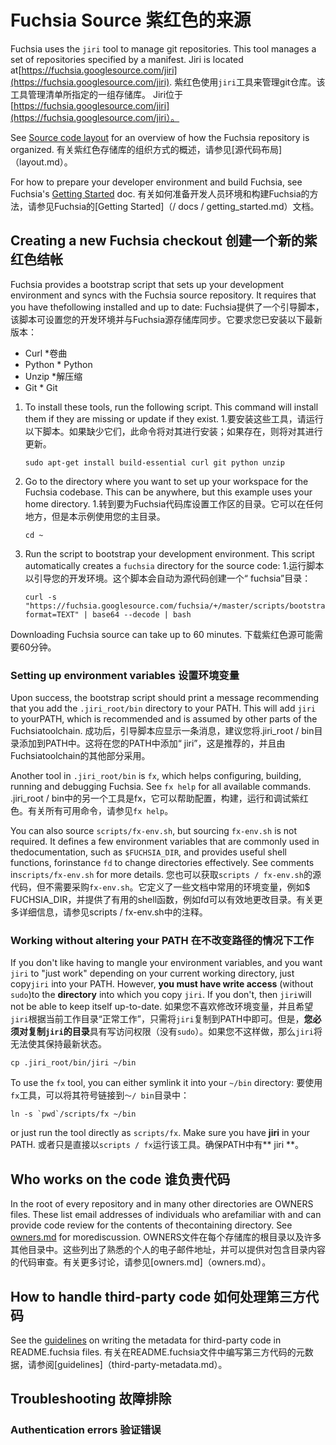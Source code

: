  
# Fuchsia Source  紫红色的来源 

Fuchsia uses the `jiri` tool to manage git repositories. This tool manages a set of repositories specified by a manifest. Jiri is located at[https://fuchsia.googlesource.com/jiri](https://fuchsia.googlesource.com/jiri). 紫红色使用`jiri`工具来管理git仓库。该工具管理清单所指定的一组存储库。 Jiri位于[https://fuchsia.googlesource.com/jiri](https://fuchsia.googlesource.com/jiri）。

See [Source code layout](layout.md) for an overview of how the Fuchsia repository is organized. 有关紫红色存储库的组织方式的概述，请参见[源代码布局]（layout.md）。

For how to prepare your developer environment and build Fuchsia, see Fuchsia's [Getting Started](/docs/getting_started.md) doc. 有关如何准备开发人员环境和构建Fuchsia的方法，请参见Fuchsia的[Getting Started]（/ docs / getting_started.md）文档。

 
## Creating a new Fuchsia checkout  创建一个新的紫红色结帐 

Fuchsia provides a bootstrap script that sets up your development environment and syncs with the Fuchsia source repository. It requires that you have thefollowing installed and up to date: Fuchsia提供了一个引导脚本，该脚本可设置您的开发环境并与Fuchsia源存储库同步。它要求您已安装以下最新版本：

 
 * Curl  *卷曲
 * Python  * Python
 * Unzip  *解压缩
 * Git  * Git

 
 1. To install these tools, run the following script. This command will install them if they are missing or update if they exist.  1.要安装这些工具，请运行以下脚本。如果缺少它们，此命令将对其进行安装；如果存在，则将对其进行更新。

    ```
    sudo apt-get install build-essential curl git python unzip
    ```
 

 
 1. Go to the directory where you want to set up your workspace for the Fuchsia codebase. This can be anywhere, but this example uses your home directory. 1.转到要为Fuchsia代码库设置工作区的目录。它可以在任何地方，但是本示例使用您的主目录。

    ```
    cd ~
    ```
 

 
 1. Run the script to bootstrap your development environment. This script automatically creates a `fuchsia` directory for the source code: 1.运行脚本以引导您的开发环境。这个脚本会自动为源代码创建一个“ fuchsia”目录：

    ```
    curl -s "https://fuchsia.googlesource.com/fuchsia/+/master/scripts/bootstrap?format=TEXT" | base64 --decode | bash
    ```
 

Downloading Fuchsia source can take up to 60 minutes.  下载紫红色源可能需要60分钟。

 
### Setting up environment variables  设置环境变量 

Upon success, the bootstrap script should print a message recommending that you add the `.jiri_root/bin` directory to your PATH. This will add `jiri` to yourPATH, which is recommended and is assumed by other parts of the Fuchsiatoolchain. 成功后，引导脚本应显示一条消息，建议您将.jiri_root / bin目录添加到PATH中。这将在您的PATH中添加“ jiri”，这是推荐的，并且由Fuchsiatoolchain的其他部分采用。

Another tool in `.jiri_root/bin` is `fx`, which helps configuring, building, running and debugging Fuchsia. See `fx help` for all available commands. .jiri_root / bin中的另一个工具是fx，它可以帮助配置，构建，运行和调试紫红色。有关所有可用命令，请参见`fx help`。

You can also source `scripts/fx-env.sh`, but sourcing `fx-env.sh` is not required. It defines a few environment variables that are commonly used in thedocumentation, such as `$FUCHSIA_DIR`, and provides useful shell functions, forinstance `fd` to change directories effectively. See comments in`scripts/fx-env.sh` for more details. 您也可以获取`scripts / fx-env.sh`的源代码，但不需要采购`fx-env.sh`。它定义了一些文档中常用的环境变量，例如$ FUCHSIA_DIR，并提供了有用的shell函数，例如fd可以有效地更改目录。有关更多详细信息，请参见scripts / fx-env.sh中的注释。

 
### Working without altering your PATH  在不改变路径的情况下工作 

If you don't like having to mangle your environment variables, and you want `jiri` to "just work" depending on your current working directory, just copy`jiri` into your PATH.  However, **you must have write access** (without `sudo`)to the **directory** into which you copy `jiri`.  If you don't, then `jiri`will not be able to keep itself up-to-date. 如果您不喜欢修改环境变量，并且希望`jiri`根据当前工作目录“正常工作”，只需将`jiri`复制到PATH中即可。但是，**您必须对复制`jiri`的目录**具有写访问权限（没有`sudo`）。如果您不这样做，那么`jiri`将无法使其保持最新状态。

```
cp .jiri_root/bin/jiri ~/bin
```
 

To use the `fx` tool, you can either symlink it into your `~/bin` directory:  要使用`fx`工具，可以将其符号链接到`〜/ bin`目录中：

```
ln -s `pwd`/scripts/fx ~/bin
```
 

or just run the tool directly as `scripts/fx`. Make sure you have **jiri** in your PATH. 或者只是直接以`scripts / fx`运行该工具。确保PATH中有** jiri **。

 
## Who works on the code  谁负责代码 

In the root of every repository and in many other directories are OWNERS files. These list email addresses of individuals who arefamiliar with and can provide code review for the contents of thecontaining directory. See [owners.md](owners.md) for morediscussion. OWNERS文件在每个存储库的根目录以及许多其他目录中。这些列出了熟悉的个人的电子邮件地址，并可以提供对包含目录内容的代码审查。有关更多讨论，请参见[owners.md]（owners.md）。

 
## How to handle third-party code  如何处理第三方代码 

See the [guidelines](third-party-metadata.md) on writing the metadata for third-party code in README.fuchsia files. 有关在README.fuchsia文件中编写第三方代码的元数据，请参阅[guidelines]（third-party-metadata.md）。

 
## Troubleshooting  故障排除 

 
### Authentication errors  验证错误 

